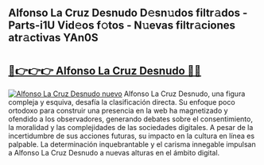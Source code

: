 ## Alfonso La Cruz Desnudo D𝚎sn𝚞dos filtr𝚊dos - Parts-i1U Vid𝚎os f𝚘tos - N𝚞evas filtr𝚊ciones atr𝚊ctivas YAn0S

# <h2><a href="http://mb9wrk.tromn.icu/?c=Alfonso+La+Cruz+Desnudo">🔗👉👉👉 Alfonso La Cruz Desnudo 🔗🔗</a></h2>

[![Alfonso La Cruz Desnudo nuevo](https://i.imgur.com/pEAQMta.gif)](http://mb9wrk.tromn.icu/?c=Alfonso+La+Cruz+Desnudo)
Alfonso La Cruz Desnudo, una figura compleja y esquiva, desafía la clasificación directa. Su enfoque poco ortodoxo para construir una presencia en la web ha magnetizado y ofendido a los observadores, generando debates sobre el consentimiento, la moralidad y las complejidades de las sociedades digitales. A pesar de la incertidumbre de sus acciones futuras, su impacto en la cultura en línea es palpable. La determinación inquebrantable y el carisma innegable impulsan a Alfonso La Cruz Desnudo a nuevas alturas en el ámbito digital.
